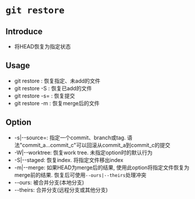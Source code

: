 # `git restore`

## Introduce

- 将HEAD恢复为指定状态

## Usage

- git restore <filename>: 恢复指定、未add的文件 
- git restore -S <filename>: 恢复已add的文件
- git restore -s=<tree> <filename>: 恢复提交
- git restore -m <filename>: 恢复merge后的文件

## Option

- -s|--source=<tree>: 指定一个commit、branch或tag. 语法"commit_a...commit_c"可以回滚从commit_a到commit_c的提交
- -W|--worktree: 恢复work tree. 未指定option时的默认行为
- -S|--staged: 恢复index. 将指定文件移出index
- -m|--merge: 如果HEAD为merge后的结果, 使用此option将指定文件恢复为merge前的结果. 恢复后可使用`--ours|--theirs`处理冲突
- --ours: 被合并分支(本地分支)
- --theirs: 合并分支(远程分支或其他分支)